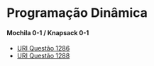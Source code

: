 # Programação Dinâmica
#### Mochila 0-1 / Knapsack 0-1
* [URI Questão 1286](https://www.urionlinejudge.com.br/judge/pt/problems/view/1286)
* [URI Questão 1288](https://www.urionlinejudge.com.br/judge/pt/problems/view/1288)
